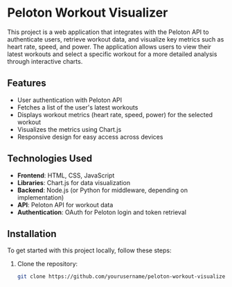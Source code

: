 # Peloton Workout Visualizer

This project is a web application that integrates with the Peloton API to authenticate users, retrieve workout data, and visualize key metrics such as heart rate, speed, and power. The application allows users to view their latest workouts and select a specific workout for a more detailed analysis through interactive charts.

## Features

- User authentication with Peloton API
- Fetches a list of the user's latest workouts
- Displays workout metrics (heart rate, speed, power) for the selected workout
- Visualizes the metrics using Chart.js
- Responsive design for easy access across devices

## Technologies Used

- **Frontend**: HTML, CSS, JavaScript
- **Libraries**: Chart.js for data visualization
- **Backend**: Node.js (or Python for middleware, depending on implementation)
- **API**: Peloton API for workout data
- **Authentication**: OAuth for Peloton login and token retrieval

## Installation

To get started with this project locally, follow these steps:

1. Clone the repository:
   ```bash
   git clone https://github.com/yourusername/peloton-workout-visualizer.git
